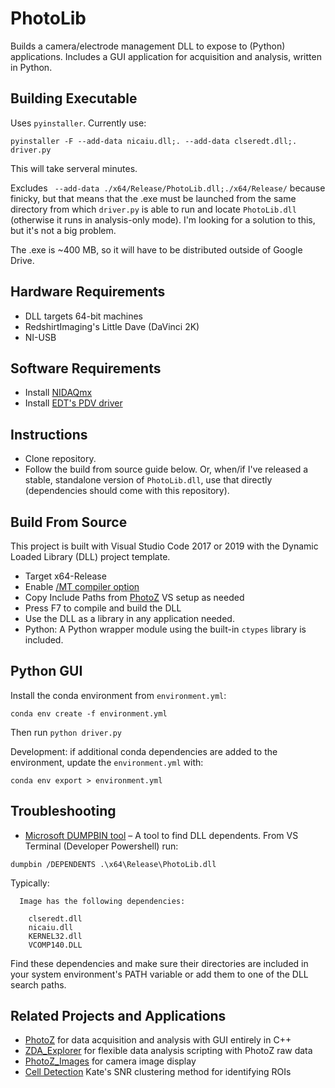 # PhotoLib
Builds a camera/electrode management DLL to expose to (Python) applications. Includes a GUI application for acquisition and analysis, written in Python.

## Building Executable

Uses `pyinstaller`. Currently use:
```
pyinstaller -F --add-data nicaiu.dll;. --add-data clseredt.dll;. driver.py
```
This will take serveral minutes. 

Excludes ` --add-data ./x64/Release/PhotoLib.dll;./x64/Release/` because finicky, but that means that the .exe must be launched from the same directory from which `driver.py` is able to run and locate `PhotoLib.dll` (otherwise it runs in analysis-only mode). I'm looking for a solution to this, but it's not a big problem.

The .exe is ~400 MB, so it will have to be distributed outside of Google Drive.

## Hardware Requirements
- DLL targets 64-bit machines
- RedshirtImaging's Little Dave (DaVinci 2K)
- NI-USB

## Software Requirements
- Install [NIDAQmx](https://www.ni.com/en-us/support/downloads/drivers/download.ni-daqmx.html#382067)
- Install [EDT's PDV driver](https://edt.com/updates/)

## Instructions

- Clone repository. 
- Follow the build from source guide below. Or, when/if I've released a stable, standalone version of `PhotoLib.dll`, use that directly (dependencies should come with this repository).

## Build From Source
This project is built with Visual Studio Code 2017 or 2019 with the Dynamic Loaded Library (DLL) project template.
- Target x64-Release
- Enable [/MT compiler option](https://docs.microsoft.com/en-us/cpp/build/reference/md-mt-ld-use-run-time-library?view=msvc-160)
- Copy Include Paths from [PhotoZ](https://github.com/john-judge/PhotoZ_upgrades.git) VS setup as needed
- Press F7 to compile and build the DLL
- Use the DLL as a library in any application needed. 
- Python: A Python wrapper module using the built-in `ctypes` library is included.

## Python GUI
Install the conda environment from `environment.yml`:
```
conda env create -f environment.yml
```
Then run `python driver.py`

Development: if additional conda dependencies are added to the environment, update the  `environment.yml` with:
```
conda env export > environment.yml
```


## Troubleshooting
- [Microsoft DUMPBIN tool](https://docs.microsoft.com/en-us/cpp/build/reference/dependents?view=msvc-160) – A tool to find DLL dependents.
From VS Terminal (Developer Powershell) run:
```
dumpbin /DEPENDENTS .\x64\Release\PhotoLib.dll
```
Typically:
```
  Image has the following dependencies:

    clseredt.dll
    nicaiu.dll
    KERNEL32.dll
    VCOMP140.DLL
```
Find these dependencies and make sure their directories are included in your system environment's PATH variable or add them to one of the DLL search paths.

## Related Projects and Applications
- [PhotoZ](https://github.com/john-judge/PhotoZ_upgrades.git) for data acquisition and analysis with GUI entirely in C++
- [ZDA_Explorer](https://github.com/john-judge/ZDA_Explorer.git) for flexible data analysis scripting with PhotoZ raw data
- [PhotoZ_Images](https://github.com/john-judge/PhotoZ_Image.git) for camera image display
- [Cell Detection](https://github.com/ksscheuer/ROI_Identification.git) Kate's SNR clustering method for identifying ROIs
